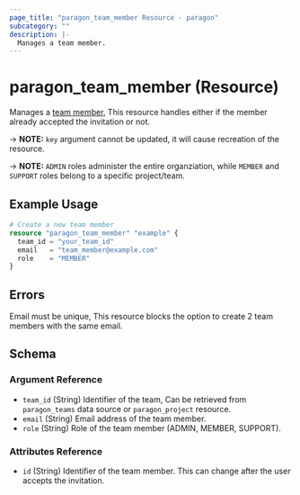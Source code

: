 ```yaml
---
page_title: "paragon_team_member Resource - paragon"
subcategory: ""
description: |-
  Manages a team member.
---
```


# paragon_team_member (Resource)

Manages a [team member](https://docs-prod.useparagon.com/managing-account/teams), This resource handles either if the member already accepted the invitation or not.

-> **NOTE:** `key` argument cannot be updated, it will cause recreation of the resource.

-> **NOTE:** `ADMIN` roles administer the entire organziation, while `MEMBER` and `SUPPORT` roles belong to a specific project/team.

## Example Usage

```terraform
# Create a new team member
resource "paragon_team_member" "example" {
  team_id = "your_team_id"
  email   = "team_member@example.com"
  role    = "MEMBER"
}
```

## Errors
Email must be unique, This resource blocks the option to create 2 team members with the same email.

## Schema

### Argument Reference

- `team_id` (String) Identifier of the team, Can be retrieved from `paragon_teams` data source or `paragon_project` resource.
- `email` (String) Email address of the team member.
- `role` (String) Role of the team member (ADMIN, MEMBER, SUPPORT).

### Attributes Reference

- `id` (String) Identifier of the team member. This can change after the user accepts the invitation.